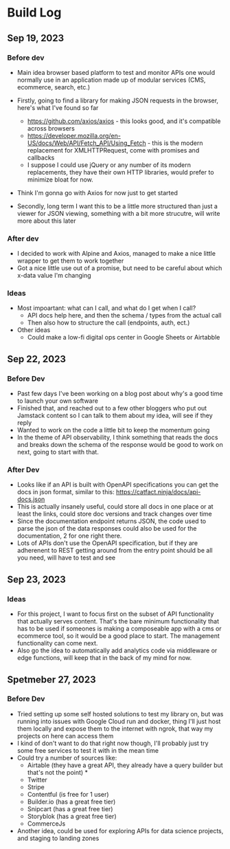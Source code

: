 # Build Log

## Sep 19, 2023

### Before dev

* Main idea browser based platform to test and monitor APIs one would normally use in an application made up of modular services (CMS, ecommerce, search, etc.)

* Firstly, going to find a library for making JSON requests in the browser, here's what I've found so far
  * https://github.com/axios/axios - this looks good, and it's compatible across browsers
  * https://developer.mozilla.org/en-US/docs/Web/API/Fetch_API/Using_Fetch - this is the modern replacement for XMLHTTPRequest, come with promises and callbacks
  * I suppose I could use jQuery or any number of its modern replacements, they have their own HTTP libraries, would prefer to minimize bloat for now.
* Think I'm gonna go with Axios for now just to get started

* Secondly, long term I want this to be a little more structured than just a viewer for JSON viewing, something with a bit more strucutre, will write more about this later

### After dev 

* I decided to work with Alpine and Axios, managed to make a nice little wrapper to get them to work together
* Got a nice little use out of a promise, but need to be careful about which x-data value I'm changing

### Ideas

* Most impoartant: what can I call, and what do I get when I call?
  * API docs help here, and then the schema / types from the actual call
  * Then also how to structure the call (endpoints, auth, ect.)
* Other ideas
  * Could make a low-fi digital ops center in Google Sheets or Airtabble

## Sep 22, 2023

### Before Dev

* Past few days I've been working on a blog post about why's a good time to launch your own software
* Finished that, and reached out to a few other bloggers who put out Jamstack content so I can talk to them about my idea, will see if they reply
* Wanted to work on the code a little bit to keep the momentum going
* In the theme of API observability, I think something that reads the docs and breaks down the schema of the response would be good to work on next, going to start with that.

### After Dev

* Looks like if an API is built with OpenAPI specifications you can get the docs in json format, similar to this: https://catfact.ninja/docs/api-docs.json
* This is actually insanely useful, could store all docs in one place or at least the links, could store doc versions and track changes over time
* Since the documentation endpoint returns JSON, the code used to parse the json of the data responses could also be used for the documentation, 2 for one right there.
* Lots of APIs don't use the OpenAPI specification, but if they are adherenent to REST getting around from the entry point should be all you need, will have to test and see

## Sep 23, 2023

### Ideas

* For this project, I want to focus first on the subset of API functionality that actually serves content. That's the bare minimum functionality that has to be used if someones is making a composeable app with a cms or ecommerce tool, so it would be a good place to start. The management functionality can come next.
* Also go the idea to automatically add analytics code via middleware or edge functions, will keep that in the back of my mind for now. 

## Spetmeber 27, 2023

### Before Dev

* Tried setting up some self hosted solutions to test my library on, but was running into issues with Google Cloud run and docker, thing I'll just host them locally and expose them to the internet with ngrok, that way my projects on here can access them
* I kind of don't want to do that right now though, I'll probably just try some free services to test it with in the mean time
* Could try a number of sources like:
  * Airtable (they have a great API, they already have a query builder but that's not the point) *
  * Twitter
  * Stripe
  * Contentful (is free for 1 user) 
  * Builder.io (has a great free tier)
  * Snipcart (has a great free tier)
  * Storyblok (has a great free tier)
  * CommerceJs
* Another idea, could be used for exploring APIs for data science projects, and staging to landing zones